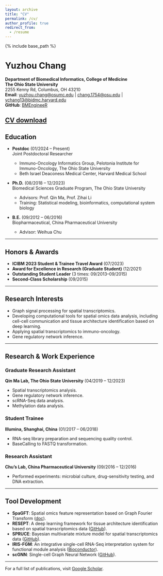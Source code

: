 ```yaml
---
layout: archive
title: "CV"
permalink: /cv/
author_profile: true
redirect_from:
  - /resume
---
```


{% include base_path %}

# Yuzhou Chang

**Department of Biomedical Informatics, College of Medicine**  
**The Ohio State University**  
2255 Kenny Rd, Columbus, OH 43210  
**Email**: yuzhou.chang@osumc.edu | chang.1754@osu.edu | ychang13@bidmc.harvard.edu  
**GitHub**: [BMEngineeR](https://github.com/BMEngineeR)  

[CV download](https://github.com/BMEngineeR/yuzhouchang.github.io/blob/master/files/CV-Yuzhou%20Chang-updated.pdf)
---

## Education

- **Postdoc** (01/2024 – Present)  
  Joint Postdoctoral Researcher  
  - Immuno-Oncology Informatics Group, Pelotonia Institute for Immuno-Oncology, The Ohio State University  
  - Beth Israel Deaconess Medical Center, Harvard Medical School  

- **Ph.D.** (08/2018 – 12/2023)  
  Biomedical Sciences Graduate Program, The Ohio State University  
  - Advisors: Prof. Qin Ma, Prof. Zihai Li  
  - Training: Statistical modeling, bioinformatics, computational system biology  

- **B.E.** (09/2012 – 06/2016)  
  Biopharmaceutical, China Pharmaceutical University  
  - Advisor: Weihua Chu  

---

## Honors & Awards

- **ICIBM 2023 Student & Trainee Travel Award** (07/2023)  
- **Award for Excellence in Research (Graduate Student)** (12/2021)  
- **Outstanding Student Leader** (3 times: 09/2013–09/2015)  
- **Second-Class Scholarship** (09/2015)  

---

## Research Interests

- Graph signal processing for spatial transcriptomics.  
- Developing computational tools for spatial omics data analysis, including cell-cell communication and tissue architecture identification based on deep learning.  
- Applying spatial transcriptomics to immuno-oncology.  
- Gene regulatory network inference.  

---

## Research & Work Experience

### **Graduate Research Assistant**  
**Qin Ma Lab, The Ohio State University** (04/2019 – 12/2023)  
- Spatial transcriptomics analysis.  
- Gene regulatory network inference.  
- scRNA-Seq data analysis.  
- Methylation data analysis.  

### **Student Trainee**  
**Illumina, Shanghai, China** (01/2017 – 06/2018)  
- RNA-seq library preparation and sequencing quality control.  
- BaseCalling to FASTQ transformation.  

### **Research Assistant**  
**Chu’s Lab, China Pharmaceutical University** (09/2016 – 12/2016)  
- Performed experiments: microbial culture, drug-sensitivity testing, and DNA extraction.  

---

## Tool Development

- **SpaGFT**: Spatial omics feature representation based on Graph Fourier Transform ([doc](https://spagft.readthedocs.io/en/latest/index.html)).  
- **RESEPT**: A deep learning framework for tissue architecture identification based on spatial transcriptomics data ([GitHub](https://github.com/OSU-BMBL/RESEPT)).  
- **SPRUCE**: Bayesian multivariate mixture model for spatial transcriptomics data ([GitHub](https://github.com/carter-allen/spruce)).  
- **IRIS-FGM**: An integrative single-cell RNA-Seq interpretation system for functional module analysis ([Bioconductor](https://bioconductor.org/packages/release/bioc/html/IRISFGM.html)).  
- **scGNN**: Single-cell Graph Neural Network ([GitHub](https://github.com/juexinwang/scGNN)).  

---

For a full list of publications, visit [Google Scholar](https://scholar.google.com/citations?user=yi3ClTQAAAAJ&hl=en).  
